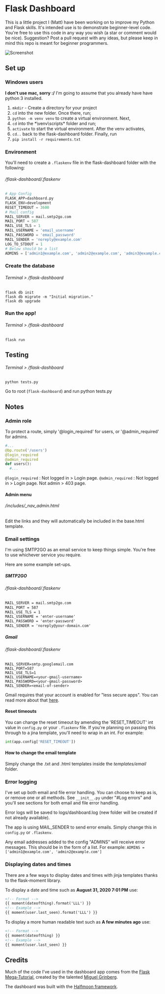 # Flask Dashboard
This is a little project I (Matt) have been working on to improve my Python and Flask skills. It's intended use is to demonstrate beginner-level code. You're free to use this code in any way you wish (a star or comment would be nice). Suggestion? Post a pull request with any ideas, but please keep in mind this repo is meant for beginner programmers.

![Screenshot](https://github.com/Wave-Connect/flask-dashboard/blob/master/screenshot1.png)

## Set up

### Windows users
**I don't use mac, sorry :/**
I'm going to assume that you already have have python 3 installed.

1. `mkdir` - Create a directory for your project
2. `cd` into the new folder. Once there, run;
3. `python -m venv venv` to create a virtual environment. Next,
4. `cd` into the *\venv\scripts\* folder and run;
5. `activate` to start the virtual environment. After the venv activates,
6. `cd..` back to the flask-dashboard folder. Finally, run
7. `pip install -r requirements.txt`

### Environment
You'll need to create a `.flaskenv` file in the flask-dashboard folder with the following:

###### */flask-dashboard/.flaskenv*
```python
# App Config
FLASK_APP=dashboard.py
FLASK_ENV=development
RESET_TIMEOUT = 3600
# Mail config
MAIL_SERVER = mail.smtp2go.com
MAIL_PORT = 587
MAIL_USE_TLS = 1
MAIL_USERNAME = 'email_username'
MAIL_PASSWORD = 'email_password'
MAIL_SENDER = 'noreply@example.com'
LOG_TO_STDOUT = 1
# Below should be a list
ADMINS = ['admin1@example.com', 'admin2@example.com', 'admin3@example.com']
```

### Create the database
###### Terminal > */flask-dashboard*
```shell
flask db init
flask db migrate -m "Initial migration."
flask db upgrade
```

### Run the app!
###### Terminal > */flask-dashboard*
```shell
flask run
```

## Testing
###### Terminal > */flask-dashboard*
```shell
python tests.py
```
Go to root (`flask-dashboard`) and run python tests.py

## Notes

### Admin role
To protect a route, simply '@login_required' for users, or '@admin_required' for admins.

```python
#...
@bp.route('/users')
@login_required
@admin_required
def users():
  #...
```
`@login_required` : Not logged in > Login page.
`@admin_required` : Not logged in > Login page. Not admin > 403 page.


#### Admin menu
###### */includes/_nav_admin.html*
Edit the links and they will automatically be included in the base.html template.


### Email settings
I'm using SMTP2GO as an email service to keep things simple. You're free to use whichever service you require.

Here are some example set-ups.

##### SMTP2GO
###### */flask-dashboard/.flaskenv*
```html
MAIL_SERVER = mail.smtp2go.com
MAIL_PORT = 587
MAIL_USE_TLS = 1
MAIL_USERNAME = 'enter-username'
MAIL_PASSWORD = 'enter-password'
MAIL_SENDER = 'noreply@your-domain.com'
```
##### Gmail
###### */flask-dashboard/.flaskenv*
```shell
MAIL_SERVER=smtp.googlemail.com
MAIL_PORT=587
MAIL_USE_TLS=1
MAIL_USERNAME=<your-gmail-username>
MAIL_PASSWORD=<your-gmail-password>
MAIL_SENDER=<email-of-sender>
```
Gmail requires that your account is enabled for "less secure apps". You can read more about that [here](https://support.google.com/accounts/answer/6010255?hl=en).

#### Reset timeouts
You can change the reset timeout by amending the 'RESET_TIMEOUT' int value in `config.py` or your `.flaskenv` file. If you're planning on passing this through to a jina template, you'll need to wrap in an int. For example:
```python
int(app.config['RESET_TIMEOUT'])
```
#### How to change the email template
Simply change the .txt and .html templates inside the *templates/email* folder.

### Error logging
I've set up both email and file error handling. You can choose to keep as is, or remove one or all methods. See `__init__.py` under "#Log errors" and you'll see sections for both email and file error handling.

Error logs will be saved to logs/dashboard.log (new folder will be created if not already available).

The app is using MAIL_SENDER to send error emails. Simply change this in `config.py` or `.flaskenv`.

Any email addresses added to the config "ADMINS" will receive error messages. This should be in the form of a list. For example: `ADMINS = ['admin1@example.com', 'admin2@example.com']`

### Displaying dates and times
There are a few ways to display dates and times with jinja templates thanks to the flask-moment library.

To display a date and time such as **August 31, 2020 7:01 PM** use:
```html
<!-- Format -->
{{ moment(dateofthing).format('LLL') }}
<!-- Example -->
{{ moment(user.last_seen).format('LLL') }}
```
To display a more human readable text such as **A few minutes ago** use:
```html
<!-- Format -->
{{ moment(dateofthing) }}
<!-- Example -->
{{ moment(user.last_seen) }}
```
## Credits
Much of the code I've used in the dashboard app comes from the [Flask Mega-Tutorial]([https://blog.miguelgrinberg.com/post/the-flask-mega-tutorial-part-i-hello-world](https://blog.miguelgrinberg.com/post/the-flask-mega-tutorial-part-i-hello-world)), created by the talented [Miguel Grinberg](https://blog.miguelgrinberg.com/post/about-me).

The dashboard was built with the [Halfmoon framework](https://www.gethalfmoon.com/docs/introduction/).
